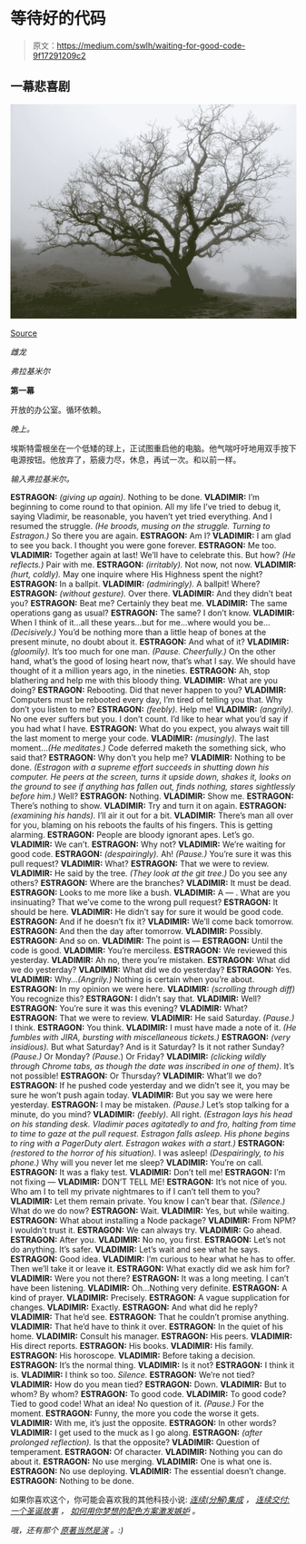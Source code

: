 # 等待好的代码

> 原文：<https://medium.com/swlh/waiting-for-good-code-9f17291209c2>

## 一幕悲喜剧

![](img/4afad1dc00515126f37849cbd917dc46.png)

[Source](https://unsplash.com)

*雌龙*

*弗拉基米尔*

**第一幕**

开放的办公室。循环依赖。

*晚上。*

埃斯特雷根坐在一个低矮的球上，正试图重启他的电脑。他气喘吁吁地用双手按下电源按钮。他放弃了，筋疲力尽，休息，再试一次。和以前一样。

*输入弗拉基米尔。*

**ESTRAGON:** *(giving up again).* Nothing to be done.
**VLADIMIR:** I’m beginning to come round to that opinion. All my life I’ve tried to debug it, saying Vladimir, be reasonable, you haven’t yet tried everything. And I resumed the struggle. *(He broods, musing on the struggle. Turning to Estragon.)* So there you are again.
**ESTRAGON:** Am I?
**VLADIMIR:** I am glad to see you back. I thought you were gone forever.
**ESTRAGON:** Me too.
**VLADIMIR:** Together again at last! We’ll have to celebrate this. But how? *(He reflects.)* Pair with me.
**ESTRAGON:** *(irritably).* Not now, not now.
**VLADIMIR:** *(hurt, coldly).* May one inquire where His Highness spent the night?
**ESTRAGON:** In a ballpit.
**VLADIMIR:** *(admiringly).* A ballpit! Where?
**ESTRAGON:** *(without gesture).* Over there.
**VLADIMIR:** And they didn’t beat you?
**ESTRAGON:** Beat me? Certainly they beat me.
**VLADIMIR:** The same operations gang as usual?
**ESTRAGON:** The same? I don’t know.
**VLADIMIR:** When I think of it…all these years…but for me…where would you be…*(Decisively.)* You’d be nothing more than a little heap of bones at the present minute, no doubt about it.
**ESTRAGON:** And what of it?
**VLADIMIR:** *(gloomily).* It’s too much for one man. *(Pause. Cheerfully.)* On the other hand, what’s the good of losing heart now, that’s what I say. We should have thought of it a million years ago, in the nineties.
**ESTRAGON:** Ah, stop blathering and help me with this bloody thing.
**VLADIMIR:** What are you doing?
**ESTRAGON:** Rebooting. Did that never happen to you?
**VLADIMIR:** Computers must be rebooted every day, I’m tired of telling you that. Why don’t you listen to me?
**ESTRAGON:** *(feebly).* Help me!
**VLADIMIR:** *(angrily).* No one ever suffers but you. I don’t count. I’d like to hear what you’d say if you had what I have.
**ESTRAGON:** What do you expect, you always wait till the last moment to merge your code.
**VLADIMIR:** *(musingly).* The last moment…*(He meditates.)* Code deferred maketh the something sick, who said that?
**ESTRAGON:** Why don’t you help me?
**VLADIMIR:** Nothing to be done. *(Estragon with a supreme effort succeeds in shutting down his computer. He peers at the screen, turns it upside down, shakes it, looks on the ground to see if anything has fallen out, finds nothing, stares sightlessly before him.)* Well?
**ESTRAGON:** Nothing.
**VLADIMIR:** Show me.
**ESTRAGON:** There’s nothing to show.
**VLADIMIR:** Try and turn it on again.
**ESTRAGON:** *(examining his hands).* I’ll air it out for a bit.
**VLADIMIR:** There’s man all over for you, blaming on his reboots the faults of his fingers. This is getting alarming.
**ESTRAGON:** People are bloody ignorant apes. Let’s go.
**VLADIMIR:** We can’t.
**ESTRAGON:** Why not?
**VLADIMIR:** We’re waiting for good code.
**ESTRAGON:** *(despairingly).* Ah! *(Pause.)* You’re sure it was this pull request?
**VLADIMIR:** What?
**ESTRAGON:** That we were to review.
**VLADIMIR:** He said by the tree. *(They look at the git tree.)* Do you see any others?
**ESTRAGON:** Where are the branches?
**VLADIMIR:** It must be dead.
**ESTRAGON:** Looks to me more like a bush.
**VLADIMIR:** A — . What are you insinuating? That we’ve come to the wrong pull request?
**ESTRAGON:** It should be here.
**VLADIMIR:** He didn’t say for sure it would be good code.
**ESTRAGON:** And if he doesn’t fix it?
**VLADIMIR:** We’ll come back tomorrow.
**ESTRAGON:** And then the day after tomorrow.
**VLADIMIR:** Possibly.
**ESTRAGON:** And so on.
**VLADIMIR:** The point is —
**ESTRAGON:** Until the code is good.
**VLADIMIR:** You’re merciless.
**ESTRAGON:** We reviewed this yesterday.
**VLADIMIR:** Ah no, there you’re mistaken.
**ESTRAGON:** What did we do yesterday?
**VLADIMIR:** What did we do yesterday?
**ESTRAGON:** Yes.
**VLADIMIR:** Why…*(Angrily.)* Nothing is certain when you’re about.
**ESTRAGON:** In my opinion we were here.
**VLADIMIR:** *(scrolling through diff)* You recognize this?
**ESTRAGON:** I didn’t say that.
**VLADIMIR:** Well?
**ESTRAGON:** You’re sure it was this evening?
**VLADIMIR:** What?
**ESTRAGON:** That we were to review.
**VLADIMIR:** He said Saturday. *(Pause.)* I think.
**ESTRAGON:** You think.
**VLADIMIR:** I must have made a note of it. *(He fumbles with JIRA, bursting with miscellaneous tickets.)* **ESTRAGON:** *(very insidious).* But what Saturday? And is it Saturday? Is it not rather Sunday? *(Pause.)* Or Monday? *(Pause.*) Or Friday?
**VLADIMIR:** *(clicking wildly through Chrome tabs, as though the date was inscribed in one of them)*. It’s not possible!
**ESTRAGON:** Or Thursday?
**VLADIMIR:** What’ll we do?
**ESTRAGON:** If he pushed code yesterday and we didn’t see it, you may be sure he won’t push again today.
**VLADIMIR:** But you say we were here yesterday.
**ESTRAGON:** I may be mistaken. *(Pause.)* Let’s stop talking for a minute, do you mind?
**VLADIMIR:** *(feebly).* All right. *(Estragon lays his head on his standing desk. Vladimir paces agitatedly to and fro, halting from time to time to gaze at the pull request. Estragon falls asleep. His phone begins to ring with a PagerDuty alert. Estragon wakes with a start.)* **ESTRAGON:** *(restored to the horror of his situation).* I was asleep! *(Despairingly, to his phone.)* Why will you never let me sleep?
**VLADIMIR:** You’re on call.
**ESTRAGON:** It was a flaky test.
**VLADIMIR:** Don’t tell me!
**ESTRAGON:** I’m not fixing —
**VLADIMIR:** DON’T TELL ME!
**ESTRAGON:** It’s not nice of you. Who am I to tell my private nightmares to if I can’t tell them to you?
**VLADIMIR:** Let them remain private. You know I can’t bear that. *(Silence.)* What do we do now?
**ESTRAGON:** Wait.
**VLADIMIR:** Yes, but while waiting.
**ESTRAGON:** What about installing a Node package?
**VLADIMIR:** From NPM? I wouldn’t trust it.
**ESTRAGON:** We can always try.
**VLADIMIR:** Go ahead.
**ESTRAGON:** After you.
**VLADIMIR:** No no, you first.
**ESTRAGON:** Let’s not do anything. It’s safer.
**VLADIMIR:** Let’s wait and see what he says.
**ESTRAGON:** Good idea.
**VLADIMIR:** I’m curious to hear what he has to offer. Then we’ll take it or leave it.
**ESTRAGON:** What exactly did we ask him for?
**VLADIMIR:** Were you not there?
**ESTRAGON:** It was a long meeting. I can’t have been listening.
**VLADIMIR:** Oh…Nothing very definite.
**ESTRAGON:** A kind of prayer.
**VLADIMIR:** Precisely.
**ESTRAGON:** A vague supplication for changes.
**VLADIMIR:** Exactly.
**ESTRAGON:** And what did he reply?
**VLADIMIR:** That he’d see.
**ESTRAGON:** That he couldn’t promise anything.
**VLADIMIR:** That he’d have to think it over.
**ESTRAGON:** In the quiet of his home.
**VLADIMIR:** Consult his manager.
**ESTRAGON:** His peers.
**VLADIMIR:** His direct reports.
**ESTRAGON:** His books.
**VLADIMIR:** His family.
**ESTRAGON:** His horoscope.
**VLADIMIR:** Before taking a decision.
**ESTRAGON:** It’s the normal thing.
**VLADIMIR:** Is it not?
**ESTRAGON:** I think it is.
**VLADIMIR:** I think so too.
*Silence.* **ESTRAGON:** We’re not tied?
**VLADIMIR:** How do you mean tied?
**ESTRAGON:** Down.
**VLADIMIR:** But to whom? By whom?
**ESTRAGON:** To good code.
**VLADIMIR:** To good code? Tied to good code! What an idea! No question of it. *(Pause.)* For the moment.
**ESTRAGON:** Funny, the more you code the worse it gets.
**VLADIMIR:** With me, it’s just the opposite.
**ESTRAGON:** In other words?
**VLADIMIR:** I get used to the muck as I go along.
**ESTRAGON:** *(after prolonged reflection).* Is that the opposite?
**VLADIMIR:** Question of temperament.
**ESTRAGON:** Of character.
**VLADIMIR:** Nothing you can do about it.
**ESTRAGON:** No use merging.
**VLADIMIR:** One is what one is.
**ESTRAGON:**
No use deploying.
**VLADIMIR:** The essential doesn’t change.
**ESTRAGON:** Nothing to be done.

如果你喜欢这个，你可能会喜欢我的其他科技小说: [*连续(分解)集成*](/@smartalek/continuous-dis-integration-c777d96481d6) *，* [*连续交付:一个圣诞故事*](/@smartalek/continuous-delivery-f4301259f0e2) *，* [*如何用你梦想的配色方案激发嫉妒*](/swlh/live-a-richer-life-with-your-dream-color-scheme-b98cc7c0247c) *。*

*哦，还有那个* [*原著当然是演*](http://samuel-beckett.net/Waiting_for_Godot_Part1.html) *。:)*